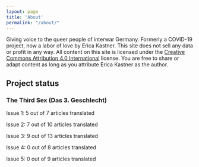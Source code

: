 ```yaml
---
layout: page
title: 'About'
permalink: "/about/"
---
```


Giving voice to the queer people of interwar Germany. Formerly a COVID-19 project, now a labor of love by Erica Kastner. This site does not sell any data or profit in any way. All content on this site is licensed under the [Creative Commons Attribution 4.0 International](https://creativecommons.org/licenses/by/4.0/) license. You are free to share or adapt content as long as you attribute Erica Kastner as the author.

## Project status

### The Third Sex (Das 3. Geschlecht)

Issue 1: 5 out of 7 articles translated

Issue 2: 7 out of 10 articles translated

Issue 3: 9 out of 13 articles translated

Issue 4: 0 out of 8 articles translated

Issue 5: 0 out of 9 articles translated

